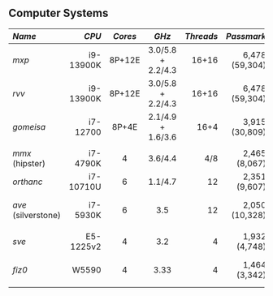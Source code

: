 ## Computer Systems


| *Name* | *CPU*     | *Cores* | *GHz*             | *Threads* | *Passmark*     | *RAM* | *Disk1*      | *Disk2*   | *GPU*            |
|:-------|----------:|:-------:|:-----------------:|----------:|---------------:|------:|-------------:|----------:|------------------|
| *mxp*  | i9-13900K | 8P+12E  | 3.0/5.8 + 2.2/4.3 | 16+16     | 6,478 (59,304) | 192GB | ssd:2TB      | ssd:4TB(/)| RTX 4090 24GB    |
| *rvv*  | i9-13900K | 8P+12E  | 3.0/5.8 + 2.2/4.3 | 16+16     | 6,478 (59,304) | 192GB | ssd:2TB      | ssd:4TB(/)| RTX 4090 24GB    |
| *gomeisa* | i7-12700| 8P+4E  | 2.1/4.9 + 1.6/3.6 | 16+4      | 3,915 (30,809) | 128GB | ssd:2TB(/)   | hdd:none  | Titan V 24GB     |
|        |           |         |                   |           |                |       |              |           |                  |
| *mmx* (hipster)    | i7-4790K| 4  | 3.6/4.4      |  4/8      | 2,465  (8,067) | 32GB  | ssd:1TB(/)   | hdd:1TB   | none             |
| *orthanc* | i7-10710U | 6    | 1.1/4.7           |   12      | 2,351  (9,607) | 64GB  | ssd:500GB(/) | hdd:none  | none             |
| *ave* (silverstone)| i7-5930K| 6  | 3.5          |   12      | 2,050 (10,328) | 32GB  | ssd:1TB(/)   | hdd:400GB | Titan V 24GB     |
|        |           |         |                   |           |                |       |              |           |                  |
| *sve*  | E5-1225v2 | 4       | 3.2               |    4      | 1,932  (4,748) | 32GB  | ssd:120GB(/) | hdd:400GB | none             |
| *fiz0* | W5590     | 4       | 3.33              |    4      | 1,464  (3,342) | 48GB  | ssd:120GB(/) | hdd:400GB | Titan V 24GB     |


